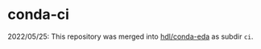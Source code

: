 # conda-ci

2022/05/25: This repository was merged into [hdl/conda-eda](https://github.com/hdl/conda-eda) as subdir `ci`.
